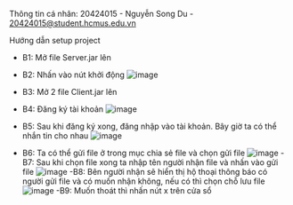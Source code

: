 Thông tin cá nhân: 20424015 - Nguyễn Song Du - 20424015@student.hcmus.edu.vn

Hướng dẫn setup project
- B1: Mở file Server.jar lên
- B2: Nhấn vào nút khởi động
![image](https://user-images.githubusercontent.com/46186797/121677525-2e1bf000-cae0-11eb-8924-33d21713e784.png)

- B3: Mở 2 file Client.jar lên
- B4: Đăng ký tài khoản
![image](https://user-images.githubusercontent.com/46186797/121677678-66bbc980-cae0-11eb-9976-61f8d51d6e8c.png)
- B5: Sau khi đăng ký xong, đăng nhập vào tài khoản. Bây giờ ta có thể nhắn tin cho nhau
![image](https://user-images.githubusercontent.com/46186797/121677812-99fe5880-cae0-11eb-907a-e031ffafbf5f.png)
- B6: Ta có thể gửi file ở trong mục chia sẻ file và chọn gửi file
![image](https://user-images.githubusercontent.com/46186797/121677983-ca45f700-cae0-11eb-810f-b903b700ed7b.png)
-B7: Sau khi chọn file xong ta nhập tên người nhận file và nhấn vào gửi file
![image](https://user-images.githubusercontent.com/46186797/121678076-ec3f7980-cae0-11eb-90e1-24490399927f.png)
-B8: Bên người nhận sẽ hiển thị hộ thoại thông báo có người gửi file và có muốn nhận không, nếu có thì chọn chỗ lưu file
![image](https://user-images.githubusercontent.com/46186797/121678285-36c0f600-cae1-11eb-8dce-3c2947f495e7.png)
-B9: Muốn thoát thì nhấn nút x trên cửa sổ
